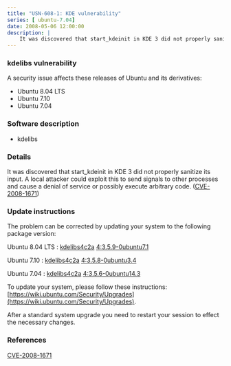 ```yaml
---
title: "USN-608-1: KDE vulnerability"
series: [ ubuntu-7.04]
date: 2008-05-06 12:00:00
description: |
    It was discovered that start_kdeinit in KDE 3 did not properly sanitize its input. A local attacker could exploit this to send signals to other processes and cause a denial of service or possibly execute arbitrary code. ([CVE-2008-1671](http://people.ubuntu.com/~ubuntu-security/cve/CVE-2008-1671)) 
--- 
```

 
 


### kdelibs vulnerability

A security issue affects these releases of Ubuntu and its derivatives:

* Ubuntu 8.04 LTS
* Ubuntu 7.10
* Ubuntu 7.04

### Software description

* kdelibs 

### Details

It was discovered that start_kdeinit in KDE 3 did not properly sanitize its input. A local attacker could exploit this to send signals to other processes and cause a denial of service or possibly execute arbitrary code. ([CVE-2008-1671](http://people.ubuntu.com/~ubuntu-security/cve/CVE-2008-1671)) 

### Update instructions

The problem can be corrected by updating your system to the following package version:

Ubuntu 8.04 LTS
 : [kdelibs4c2a](https://launchpad.net/ubuntu/+source/kdelibs) <span> [4:3.5.9-0ubuntu7.1](https://launchpad.net/ubuntu/+source/kdelibs/4:3.5.9-0ubuntu7.1) </span> 

Ubuntu 7.10
 : [kdelibs4c2a](https://launchpad.net/ubuntu/+source/kdelibs) <span> [4:3.5.8-0ubuntu3.4](https://launchpad.net/ubuntu/+source/kdelibs/4:3.5.8-0ubuntu3.4) </span> 

Ubuntu 7.04
 : [kdelibs4c2a](https://launchpad.net/ubuntu/+source/kdelibs) <span> [4:3.5.6-0ubuntu14.3](https://launchpad.net/ubuntu/+source/kdelibs/4:3.5.6-0ubuntu14.3) </span> 

To update your system, please follow these instructions: [https://wiki.ubuntu.com/Security/Upgrades](https://wiki.ubuntu.com/Security/Upgrades).

After a standard system upgrade you need to restart your session to effect the necessary changes. 

### References

 
 [CVE-2008-1671](http://people.ubuntu.com/~ubuntu-security/cve/CVE-2008-1671)
 

